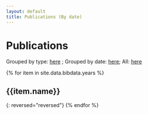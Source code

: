 ```yaml
---
layout: default
title: Publications (By date)
---
```


# Publications

Grouped by type: [here](publications-type) ; Grouped by date: [here](publications-date); All: [here](publications-all)

{% for item in site.data.bibdata.years %}
## {{item.name}}
{: reversed="reversed"}
{% endfor %}

